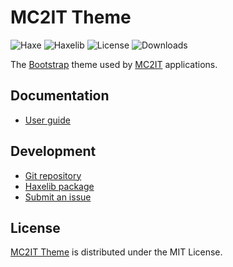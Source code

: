 # MC2IT Theme
![Haxe](https://badgen.net/badge/haxe/%3E%3D4.2.0/green) ![Haxelib](https://badgen.net/haxelib/v/mc2it_theme) ![License](https://badgen.net/badge/license/MIT/blue) ![Downloads](https://badgen.net/haxelib/d/mc2it_theme)

The [Bootstrap](https://getbootstrap.com) theme used by [MC2IT](https://mc2it.com) applications.

## Documentation
- [User guide](https://github.com/mc2it/theme/wiki)

## Development
- [Git repository](https://github.com/mc2it/theme)
- [Haxelib package](https://lib.haxe.org/p/mc2it_theme)
- [Submit an issue](https://github.com/mc2it/theme/issues)

## License
[MC2IT Theme](https://github.com/mc2it/theme) is distributed under the MIT License.
